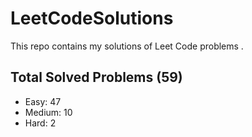 # LeetCodeSolutions
This repo contains my solutions of Leet Code problems .

## Total Solved Problems (59)

- Easy: 47
- Medium: 10
- Hard: 2

